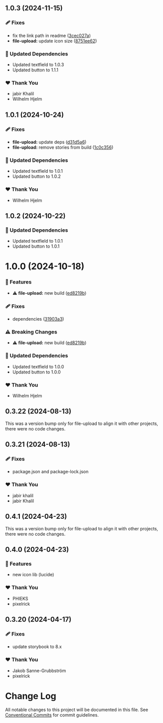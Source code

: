 ## 1.0.3 (2024-11-15)

### 🩹 Fixes

- fix the link path in readme ([3cec027a](https://github.com/migrationsverket/midas/commit/3cec027a))
- **file-upload:** update icon size ([8751ee62](https://github.com/migrationsverket/midas/commit/8751ee62))

### 🧱 Updated Dependencies

- Updated textfield to 1.0.3
- Updated button to 1.1.1

### ❤️  Thank You

- jabir Khalil
- Wilhelm Hjelm

## 1.0.1 (2024-10-24)

### 🩹 Fixes

- **file-upload:** update deps ([d31d5a6](https://github.com/migrationsverket/midas/commit/d31d5a6))
- **file-upload:** remove stories from build ([1c0c356](https://github.com/migrationsverket/midas/commit/1c0c356))

### 🧱 Updated Dependencies

- Updated textfield to 1.0.1
- Updated button to 1.0.2

### ❤️  Thank You

- Wilhelm Hjelm

## 1.0.2 (2024-10-22)

### 🧱 Updated Dependencies

- Updated textfield to 1.0.1
- Updated button to 1.0.1

# 1.0.0 (2024-10-18)

### 🚀 Features

- ⚠️ **file-upload:** new build ([ed8219b](https://github.com/migrationsverket/midas/commit/ed8219b))

### 🩹 Fixes

- dependencies ([31903a3](https://github.com/migrationsverket/midas/commit/31903a3))

### ⚠️ Breaking Changes

- ⚠️ **file-upload:** new build ([ed8219b](https://github.com/migrationsverket/midas/commit/ed8219b))

### 🧱 Updated Dependencies

- Updated textfield to 1.0.0
- Updated button to 1.0.0

### ❤️ Thank You

- Wilhelm Hjelm

## 0.3.22 (2024-08-13)

This was a version bump only for file-upload to align it with other projects, there were no code changes.

## 0.3.21 (2024-08-13)

### 🩹 Fixes

- package.json and package-lock.json

### ❤️ Thank You

- jabir khalil
- jabir Khalil

## 0.4.1 (2024-04-23)

This was a version bump only for file-upload to align it with other projects, there were no code changes.

## 0.4.0 (2024-04-23)

### 🚀 Features

- new icon lib (lucide)

### ❤️ Thank You

- PHIEKS
- pixelrick

## 0.3.20 (2024-04-17)

### 🩹 Fixes

- update storybook to 8.x

### ❤️ Thank You

- Jakob Sanne-Grubbström
- pixelrick

# Change Log

All notable changes to this project will be documented in this file.
See [Conventional Commits](https://conventionalcommits.org) for commit guidelines.
